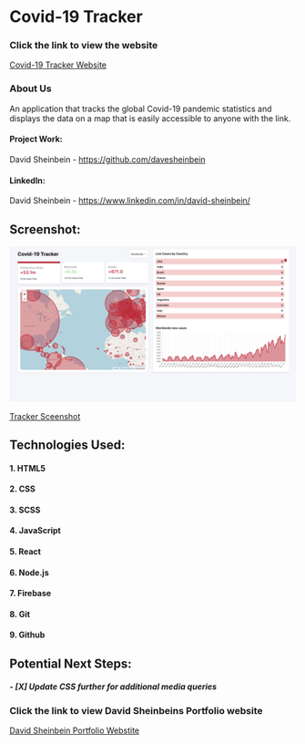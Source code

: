 # **Covid-19 Tracker**

### Click the link to view the website

[Covid-19 Tracker Website](https://fun-functionalities.web.app/)

### About Us

An application that tracks the global Covid-19 pandemic
statistics and displays the data on a map that is easily
accessible to anyone with the link.

#### Project Work:

David Sheinbein - https://github.com/davesheinbein

#### LinkedIn:

David Sheinbein -
https://www.linkedin.com/in/david-sheinbein/

## Screenshot:

![Tracker Sceenshot](screenshots/covidTrackerScreenshot.png)

[Tracker Sceenshot](https://imgur.com/oemRjpG)

## Technologies Used:

#### 1. HTML5

#### 2. CSS

#### 3. SCSS

#### 4. JavaScript

#### 5. React

#### 6. Node.js

#### 7. Firebase

#### 8. Git

#### 9. Github

## Potential Next Steps:

##### - [X] Update CSS further for additional media queries

### Click the link to view David Sheinbeins Portfolio website

[David Sheinbein Portfolio Webstite](http://www.davidsheinbeinportfolio.com/)
